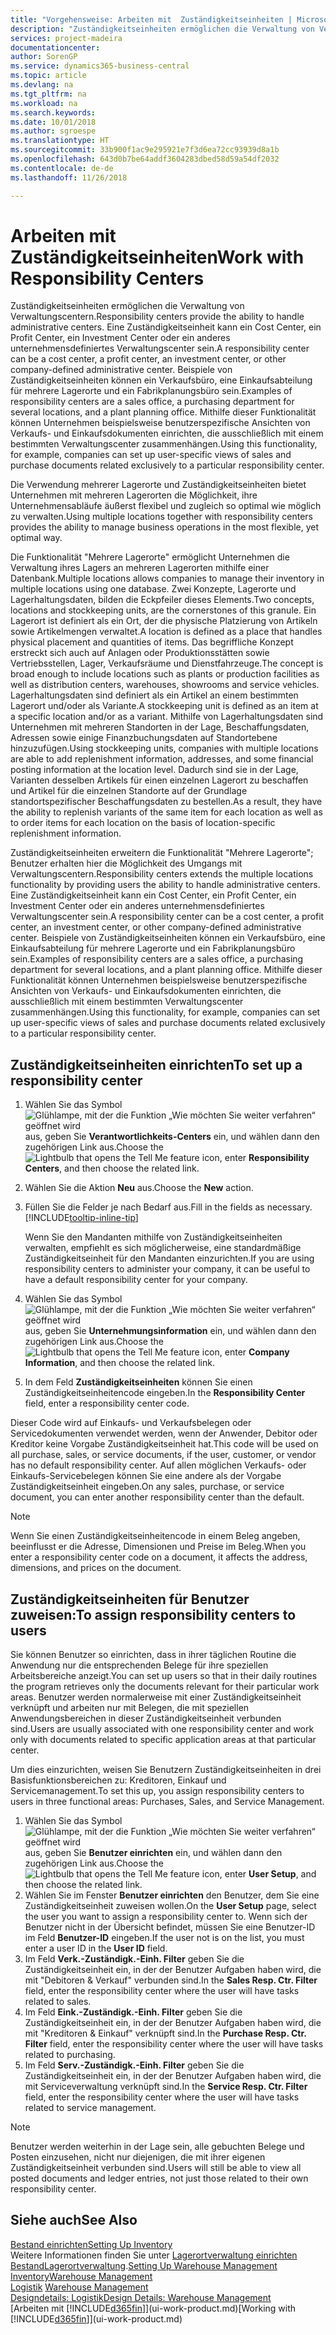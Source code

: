 ```yaml
---
title: "Vorgehensweise: Arbeiten mit  Zuständigkeitseinheiten | Microsoft Docs"
description: "Zuständigkeitseinheiten ermöglichen die Verwaltung von Verwaltungscentern. Eine Zuständigkeitseinheit kann ein Cost Center, ein Profit Center, ein Investment Center oder ein anderes unternehmensdefiniertes Verwaltungscenter sein."
services: project-madeira
documentationcenter: 
author: SorenGP
ms.service: dynamics365-business-central
ms.topic: article
ms.devlang: na
ms.tgt_pltfrm: na
ms.workload: na
ms.search.keywords: 
ms.date: 10/01/2018
ms.author: sgroespe
ms.translationtype: HT
ms.sourcegitcommit: 33b900f1ac9e295921e7f3d6ea72cc93939d8a1b
ms.openlocfilehash: 643d0b7be64addf3604283dbed58d59a54df2032
ms.contentlocale: de-de
ms.lasthandoff: 11/26/2018

---
```

# <a name="work-with-responsibility-centers"></a><span data-ttu-id="4b83d-104">Arbeiten mit Zuständigkeitseinheiten</span><span class="sxs-lookup"><span data-stu-id="4b83d-104">Work with Responsibility Centers</span></span>
<span data-ttu-id="4b83d-105">Zuständigkeitseinheiten ermöglichen die Verwaltung von Verwaltungscentern.</span><span class="sxs-lookup"><span data-stu-id="4b83d-105">Responsibility centers provide the ability to handle administrative centers.</span></span> <span data-ttu-id="4b83d-106">Eine Zuständigkeitseinheit kann ein Cost Center, ein Profit Center, ein Investment Center oder ein anderes unternehmensdefiniertes Verwaltungscenter sein.</span><span class="sxs-lookup"><span data-stu-id="4b83d-106">A responsibility center can be a cost center, a profit center, an investment center, or other company-defined administrative center.</span></span> <span data-ttu-id="4b83d-107">Beispiele von Zuständigkeitseinheiten können ein Verkaufsbüro, eine Einkaufsabteilung für mehrere Lagerorte und ein Fabrikplanungsbüro sein.</span><span class="sxs-lookup"><span data-stu-id="4b83d-107">Examples of responsibility centers are a sales office, a purchasing department for several locations, and a plant planning office.</span></span> <span data-ttu-id="4b83d-108">Mithilfe dieser Funktionalität können Unternehmen beispielsweise benutzerspezifische Ansichten von Verkaufs- und Einkaufsdokumenten einrichten, die ausschließlich mit einem bestimmten Verwaltungscenter zusammenhängen.</span><span class="sxs-lookup"><span data-stu-id="4b83d-108">Using this functionality, for example, companies can set up user-specific views of sales and purchase documents related exclusively to a particular responsibility center.</span></span>  

<span data-ttu-id="4b83d-109">Die Verwendung mehrerer Lagerorte und Zuständigkeitseinheiten bietet Unternehmen mit mehreren Lagerorten die Möglichkeit, ihre Unternehmensabläufe äußerst flexibel und zugleich so optimal wie möglich zu verwalten.</span><span class="sxs-lookup"><span data-stu-id="4b83d-109">Using multiple locations together with responsibility centers provides the ability to manage business operations in the most flexible, yet optimal way.</span></span>

<span data-ttu-id="4b83d-110">Die Funktionalität "Mehrere Lagerorte" ermöglicht Unternehmen die Verwaltung ihres Lagers an mehreren Lagerorten mithilfe einer Datenbank.</span><span class="sxs-lookup"><span data-stu-id="4b83d-110">Multiple locations allows companies to manage their inventory in multiple locations using one database.</span></span> <span data-ttu-id="4b83d-111">Zwei Konzepte, Lagerorte und Lagerhaltungsdaten, bilden die Eckpfeiler dieses Elements.</span><span class="sxs-lookup"><span data-stu-id="4b83d-111">Two concepts, locations and stockkeeping units, are the cornerstones of this granule.</span></span> <span data-ttu-id="4b83d-112">Ein Lagerort ist definiert als ein Ort, der die physische Platzierung von Artikeln sowie Artikelmengen verwaltet.</span><span class="sxs-lookup"><span data-stu-id="4b83d-112">A location is defined as a place that handles physical placement and quantities of items.</span></span> <span data-ttu-id="4b83d-113">Das begriffliche Konzept erstreckt sich auch auf Anlagen oder Produktionsstätten sowie Vertriebsstellen, Lager, Verkaufsräume und Dienstfahrzeuge.</span><span class="sxs-lookup"><span data-stu-id="4b83d-113">The concept is broad enough to include locations such as plants or production facilities as well as distribution centers, warehouses, showrooms and service vehicles.</span></span> <span data-ttu-id="4b83d-114">Lagerhaltungsdaten sind definiert als ein Artikel an einem bestimmten Lagerort und/oder als Variante.</span><span class="sxs-lookup"><span data-stu-id="4b83d-114">A stockkeeping unit is defined as an item at a specific location and/or as a variant.</span></span> <span data-ttu-id="4b83d-115">Mithilfe von Lagerhaltungsdaten sind Unternehmen mit mehreren Standorten in der Lage, Beschaffungsdaten, Adressen sowie einige Finanzbuchungsdaten auf Standortebene hinzuzufügen.</span><span class="sxs-lookup"><span data-stu-id="4b83d-115">Using stockkeeping units, companies with multiple locations are able to add replenishment information, addresses, and some financial posting information at the location level.</span></span> <span data-ttu-id="4b83d-116">Dadurch sind sie in der Lage, Varianten desselben Artikels für einen einzelnen Lagerort zu beschaffen und Artikel für die einzelnen Standorte auf der Grundlage standortspezifischer Beschaffungsdaten zu bestellen.</span><span class="sxs-lookup"><span data-stu-id="4b83d-116">As a result, they have the ability to replenish variants of the same item for each location as well as to order items for each location on the basis of location-specific replenishment information.</span></span>  

<span data-ttu-id="4b83d-117">Zuständigkeitseinheiten erweitern die Funktionalität "Mehrere Lagerorte"; Benutzer erhalten hier die Möglichkeit des Umgangs mit Verwaltungscentern.</span><span class="sxs-lookup"><span data-stu-id="4b83d-117">Responsibility centers extends the multiple locations functionality by providing users the ability to handle administrative centers.</span></span> <span data-ttu-id="4b83d-118">Eine Zuständigkeitseinheit kann ein Cost Center, ein Profit Center, ein Investment Center oder ein anderes unternehmensdefiniertes Verwaltungscenter sein.</span><span class="sxs-lookup"><span data-stu-id="4b83d-118">A responsibility center can be a cost center, a profit center, an investment center, or other company-defined administrative center.</span></span> <span data-ttu-id="4b83d-119">Beispiele von Zuständigkeitseinheiten können ein Verkaufsbüro, eine Einkaufsabteilung für mehrere Lagerorte und ein Fabrikplanungsbüro sein.</span><span class="sxs-lookup"><span data-stu-id="4b83d-119">Examples of responsibility centers are a sales office, a purchasing department for several locations, and a plant planning office.</span></span> <span data-ttu-id="4b83d-120">Mithilfe dieser Funktionalität können Unternehmen beispielsweise benutzerspezifische Ansichten von Verkaufs- und Einkaufsdokumenten einrichten, die ausschließlich mit einem bestimmten Verwaltungscenter zusammenhängen.</span><span class="sxs-lookup"><span data-stu-id="4b83d-120">Using this functionality, for example, companies can set up user-specific views of sales and purchase documents related exclusively to a particular responsibility center.</span></span>

## <a name="to-set-up-a-responsibility-center"></a><span data-ttu-id="4b83d-121">Zuständigkeitseinheiten einrichten</span><span class="sxs-lookup"><span data-stu-id="4b83d-121">To set up a responsibility center</span></span>  
1.  <span data-ttu-id="4b83d-122">Wählen Sie das Symbol ![Glühlampe, mit der die Funktion „Wie möchten Sie weiter verfahren“ geöffnet wird](media/ui-search/search_small.png "Wie möchten Sie weiter verfahren?") aus, geben Sie **Verantwortlichkeits-Centers** ein, und wählen dann den zugehörigen Link aus.</span><span class="sxs-lookup"><span data-stu-id="4b83d-122">Choose the ![Lightbulb that opens the Tell Me feature](media/ui-search/search_small.png "Tell me what you want to do") icon, enter **Responsibility Centers**, and then choose the related link.</span></span>  
2.  <span data-ttu-id="4b83d-123">Wählen Sie die Aktion **Neu** aus.</span><span class="sxs-lookup"><span data-stu-id="4b83d-123">Choose the **New** action.</span></span>  
3.  <span data-ttu-id="4b83d-124">Füllen Sie die Felder je nach Bedarf aus.</span><span class="sxs-lookup"><span data-stu-id="4b83d-124">Fill in the fields as necessary.</span></span> [!INCLUDE[tooltip-inline-tip](includes/tooltip-inline-tip_md.md)]  

    <span data-ttu-id="4b83d-125">Wenn Sie den Mandanten mithilfe von Zuständigkeitseinheiten verwalten, empfiehlt es sich möglicherweise, eine standardmäßige Zuständigkeitseinheit für den Mandanten einzurichten.</span><span class="sxs-lookup"><span data-stu-id="4b83d-125">If you are using responsibility centers to administer your company, it can be useful to have a default responsibility center for your company.</span></span>
4. <span data-ttu-id="4b83d-126">Wählen Sie das Symbol ![Glühlampe, mit der die Funktion „Wie möchten Sie weiter verfahren“ geöffnet wird](media/ui-search/search_small.png "Wie möchten Sie weiter verfahren?") aus, geben Sie **Unternehmungsinformation** ein, und wählen dann den zugehörigen Link aus.</span><span class="sxs-lookup"><span data-stu-id="4b83d-126">Choose the ![Lightbulb that opens the Tell Me feature](media/ui-search/search_small.png "Tell me what you want to do") icon, enter **Company Information**, and then choose the related link.</span></span>
5. <span data-ttu-id="4b83d-127">In dem Feld **Zuständigkeitseinheiten** können Sie einen Zuständigkeitseinheitencode eingeben.</span><span class="sxs-lookup"><span data-stu-id="4b83d-127">In the **Responsibility Center** field, enter a responsibility center code.</span></span>

<span data-ttu-id="4b83d-128">Dieser Code wird auf Einkaufs- und Verkaufsbelegen oder Servicedokumenten verwendet werden, wenn der Anwender, Debitor oder Kreditor keine Vorgabe Zuständigkeitseinheit hat.</span><span class="sxs-lookup"><span data-stu-id="4b83d-128">This code will be used on all purchase, sales, or service documents, if the user, customer, or vendor has no default responsibility center.</span></span> <span data-ttu-id="4b83d-129">Auf allen möglichen Verkaufs- oder Einkaufs-Servicebelegen können Sie eine andere als der Vorgabe Zuständigkeitseinheit eingeben.</span><span class="sxs-lookup"><span data-stu-id="4b83d-129">On any sales, purchase, or service document, you can enter another responsibility center than the default.</span></span>

> [!NOTE]  
>  <span data-ttu-id="4b83d-130">Wenn Sie einen Zuständigkeitseinheitencode in einem Beleg angeben, beeinflusst er die Adresse, Dimensionen und Preise im Beleg.</span><span class="sxs-lookup"><span data-stu-id="4b83d-130">When you enter a responsibility center code on a document, it affects the address, dimensions, and prices on the document.</span></span>  

## <a name="to-assign-responsibility-centers-to-users"></a><span data-ttu-id="4b83d-131">Zuständigkeitseinheiten für Benutzer zuweisen:</span><span class="sxs-lookup"><span data-stu-id="4b83d-131">To assign responsibility centers to users</span></span>  
<span data-ttu-id="4b83d-132">Sie können Benutzer so einrichten, dass in ihrer täglichen Routine die Anwendung nur die entsprechenden Belege für ihre speziellen Arbeitsbereiche anzeigt.</span><span class="sxs-lookup"><span data-stu-id="4b83d-132">You can set up users so that in their daily routines the program retrieves only the documents relevant for their particular work areas.</span></span> <span data-ttu-id="4b83d-133">Benutzer werden normalerweise mit einer Zuständigkeitseinheit verknüpft und arbeiten nur mit Belegen, die mit speziellen Anwendungsbereichen in dieser Zuständigkeitseinheit verbunden sind.</span><span class="sxs-lookup"><span data-stu-id="4b83d-133">Users are usually associated with one responsibility center and work only with documents related to specific application areas at that particular center.</span></span>  

<span data-ttu-id="4b83d-134">Um dies einzurichten, weisen Sie Benutzern Zuständigkeitseinheiten in drei Basisfunktionsbereichen zu: Kreditoren, Einkauf und Servicemanagement.</span><span class="sxs-lookup"><span data-stu-id="4b83d-134">To set this up, you assign responsibility centers to users in three functional areas: Purchases, Sales, and Service Management.</span></span>  

1.  <span data-ttu-id="4b83d-135">Wählen Sie das Symbol ![Glühlampe, mit der die Funktion „Wie möchten Sie weiter verfahren“ geöffnet wird](media/ui-search/search_small.png "Wie möchten Sie weiter verfahren?") aus, geben Sie **Benutzer einrichten** ein, und wählen dann den zugehörigen Link aus.</span><span class="sxs-lookup"><span data-stu-id="4b83d-135">Choose the ![Lightbulb that opens the Tell Me feature](media/ui-search/search_small.png "Tell me what you want to do") icon, enter **User Setup**, and then choose the related link.</span></span>  
2.  <span data-ttu-id="4b83d-136">Wählen Sie im Fenster **Benutzer einrichten** den Benutzer, dem Sie eine Zuständigkeitseinheit zuweisen wollen.</span><span class="sxs-lookup"><span data-stu-id="4b83d-136">On the **User Setup** page, select the user you want to assign a responsibility center to.</span></span> <span data-ttu-id="4b83d-137">Wenn sich der Benutzer nicht in der Übersicht befindet, müssen Sie eine Benutzer-ID im Feld **Benutzer-ID** eingeben.</span><span class="sxs-lookup"><span data-stu-id="4b83d-137">If the user not is on the list, you must enter a user ID in the **User ID** field.</span></span>  
3.  <span data-ttu-id="4b83d-138">Im Feld **Verk.-Zuständigk.-Einh. Filter** geben Sie die Zuständigkeitseinheit ein, in der der Benutzer Aufgaben haben wird, die mit "Debitoren & Verkauf" verbunden sind.</span><span class="sxs-lookup"><span data-stu-id="4b83d-138">In the **Sales Resp. Ctr. Filter** field, enter the responsibility center where the user will have tasks related to sales.</span></span>  
4.  <span data-ttu-id="4b83d-139">Im Feld  **Eink.-Zuständigk.-Einh. Filter** geben Sie die Zuständigkeitseinheit ein, in der der Benutzer Aufgaben haben wird, die mit "Kreditoren &amp; Einkauf" verknüpft sind.</span><span class="sxs-lookup"><span data-stu-id="4b83d-139">In the **Purchase Resp. Ctr. Filter** field, enter the responsibility center where the user will have tasks related to purchasing.</span></span>  
5.  <span data-ttu-id="4b83d-140">Im Feld **Serv.-Zuständigk.-Einh. Filter** geben Sie die Zuständigkeitseinheit ein, in der der Benutzer Aufgaben haben wird, die mit Serviceverwaltung verknüpft sind.</span><span class="sxs-lookup"><span data-stu-id="4b83d-140">In the **Service Resp. Ctr. Filter** field, enter the responsibility center where the user will have tasks related to service management.</span></span>  

> [!NOTE]  
>  <span data-ttu-id="4b83d-141">Benutzer werden weiterhin in der Lage sein, alle gebuchten Belege und Posten einzusehen, nicht nur diejenigen, die mit ihrer eigenen Zuständigkeitseinheit verbunden sind.</span><span class="sxs-lookup"><span data-stu-id="4b83d-141">Users will still be able to view all posted documents and ledger entries, not just those related to their own responsibility center.</span></span>

## <a name="see-also"></a><span data-ttu-id="4b83d-142">Siehe auch</span><span class="sxs-lookup"><span data-stu-id="4b83d-142">See Also</span></span>  
[<span data-ttu-id="4b83d-143">Bestand einrichten</span><span class="sxs-lookup"><span data-stu-id="4b83d-143">Setting Up Inventory</span></span>](inventory-setup-inventory.md)  
<span data-ttu-id="4b83d-144">Weitere Informationen finden Sie unter [Lagerortverwaltung einrichten](warehouse-setup-warehouse.md)
[Bestand](inventory-manage-inventory.md)[Lagerortverwaltung](warehouse-manage-warehouse.md).</span><span class="sxs-lookup"><span data-stu-id="4b83d-144">[Setting Up Warehouse Management](warehouse-setup-warehouse.md)
[Inventory](inventory-manage-inventory.md)[Warehouse Management](warehouse-manage-warehouse.md)</span></span>  
<span data-ttu-id="4b83d-145">[Logistik](warehouse-manage-warehouse.md)  </span><span class="sxs-lookup"><span data-stu-id="4b83d-145">[Warehouse Management](warehouse-manage-warehouse.md)  </span></span>  
[<span data-ttu-id="4b83d-146">Designdetails: Logistik</span><span class="sxs-lookup"><span data-stu-id="4b83d-146">Design Details: Warehouse Management</span></span>](design-details-warehouse-management.md)  
<span data-ttu-id="4b83d-147">[Arbeiten mit [!INCLUDE[d365fin](includes/d365fin_md.md)]](ui-work-product.md)</span><span class="sxs-lookup"><span data-stu-id="4b83d-147">[Working with [!INCLUDE[d365fin](includes/d365fin_md.md)]](ui-work-product.md)</span></span>

